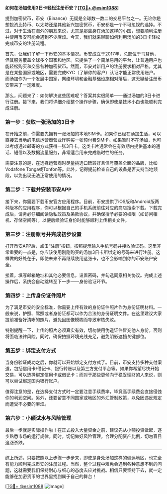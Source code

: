 **如何在汤加使用3日卡轻松注册币安？[[TG💪+ @esim1088](https://t.me/s/esim1088)]**

提到加密货币，币安（Binance）无疑是全球数一数二的交易平台之一。无论你是想投资比特币、以太坊还是其他新兴加密货币，币安都是一个不可忽视的选择。不过，对于生活在海外的朋友来说，尤其是那些身在汤加这样的小国，想要顺利注册并使用币安可能会遇到不少麻烦。今天，我们就来聊聊如何利用汤加的3日卡轻松完成币安的注册流程。

首先，让我们了解一下币安的基本情况。币安成立于2017年，总部位于马耳他，但其服务覆盖全球多个国家和地区。它提供了一个简单易用的平台，让普通用户也能轻松购买和交易各种加密货币。然而，币安对新用户的注册要求相对严格，尤其是在某些国家或地区，需要完成KYC（了解你的客户）认证才能正常使用账户。而汤加作为一个发展中国家，网络环境和金融基础设施相对落后，这无疑给注册币安带来了一定难度。

那么，问题来了：如何解决这些困难呢？答案其实很简单——通过汤加的3日卡进行注册。接下来，我们将详细介绍整个操作步骤，确保即使是技术小白也能顺利完成注册。

### 第一步：获取一张汤加的3日卡

在开始之前，你需要先拥有一张汤加的本地SIM卡。如果你已经在汤加生活，可以直接去当地的电信运营商营业厅购买一张预付费SIM卡。如果暂时不在汤加，也可以考虑通过邮寄的方式获得一张3日卡。这类卡片通常会在有效期内提供基本的通话、短信以及数据流量服务，非常适合用来完成临时性的任务。

需要注意的是，在选择运营商时尽量挑选口碑较好且信号覆盖全面的品牌，比如Vodafone Tonga或Tonfon等。此外，记得提前检查自己的设备是否支持当地频段，以免出现无法正常使用的情况。

### 第二步：下载并安装币安APP

接下来，你需要下载币安官方应用程序。目前，币安提供了iOS版和Android版两种版本的应用程序，你可以根据自己的手机系统前往对应的商店搜索下载。下载完成后，请务必仔细阅读隐私政策及条款协议，并确保授予必要的权限（如访问相机、存储空间等），以便后续验证身份时能够顺利上传相关文件。

### 第三步：注册账号并完成初步设置

打开币安APP后，点击“注册”按钮，按照提示输入手机号码并接收验证码。这里非常重要的一点是，你应该使用刚刚购买的汤加3日卡所绑定的号码来进行注册。这样做的好处在于，即使未来不再继续使用这张卡，也不会影响到你的币安账户安全。

接着，填写邮箱地址和其他必要信息，设置密码，并勾选同意相关协议。完成上述操作后，系统会自动跳转至下一步——身份验证环节。

### 第四步：上传身份证件照片

为了满足币安的安全标准，你需要上传有效的身份证件照片作为身份证明材料。一般来说，护照、驾照或者身份证都可以作为合法的身份证明文件。在这里建议大家提前准备好清晰的照片，避免因图像模糊而导致审核失败。

特别提醒一下，上传的照片必须真实有效，切勿使用伪造证件冒充他人身份，否则将面临法律风险。同时，确保拍摄环境光线充足，避免阴影遮挡关键部位。

### 第五步：绑定支付方式

当身份验证成功之后，你就可以开始绑定支付方式了。目前，币安支持多种支付渠道，包括信用卡/借记卡、银行转账以及第三方支付平台等。如果你希望尽快开始交易，可以选择绑定信用卡或借记卡；而对于那些更倾向于稳妥理财的人来说，则可以尝试绑定国内银行账户。

值得注意的是，在选择支付方式时一定要注意手续费率，毕竟高手续费会直接侵蚀你的利润空间。另外，还要留意不同国家或地区的外汇管制政策，以免因违反规定而遭受不必要的麻烦。

### 第六步：小额试水与风险管理

最后一步就是实际操作啦！在正式投入大量资金之前，建议先从小额投资做起，逐步熟悉市场的运行规律。同时，切记做好风险管理，合理分配资产比例，切勿盲目追涨杀跌。

---

综上所述，只要按照以上步骤一步步来，即使是身处汤加这样的偏远地区，也完全有能力顺利完成币安的注册过程。当然，整个过程中难免会遇到各种意想不到的问题，这就需要我们保持耐心与细心的态度去应对挑战。相信只要坚持下去，就一定能够在加密货币的世界里找到属于自己的舞台！

[[TG💪+ @esim1088](https://t.me/s/esim1088) ![Image](https://i.postimg.cc/4NQfJmqS/Snipaste-2025-05-13-00-14-12.png)]